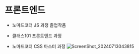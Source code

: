# 프론트엔드 
* 노마드코더 JS 과정 졸업작품

* 클래스101 프론트엔드 과정

* 노마드코더 CSS 마스터 과정
![ScreenShot_20240713043815](https://github.com/user-attachments/assets/04c1f638-c824-47ab-8640-1dc7cde3c0e8)
